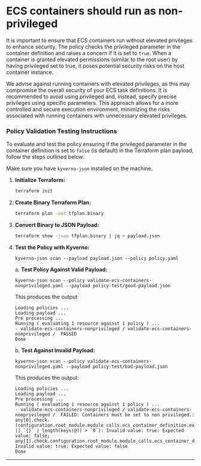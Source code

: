 # ECS containers should run as non-privileged

It is important to ensure that ECS containers run without elevated privileges to enhance security. The policy checks the privileged parameter in the container definition and raises a concern if it is set to `true`. When a container is granted elevated permissions (similar to the root user) by having privileged set to true, it poses potential security risks on the host container instance.

We advise against running containers with elevated privileges, as this may compromise the overall security of your ECS task definitions. It is recommended to avoid using privileged and, instead, specify precise privileges using specific parameters. This approach allows for a more controlled and secure execution environment, minimizing the risks associated with running containers with unnecessary elevated privileges.

### Policy Validation Testing Instructions

To evaluate and test the policy ensuring if the privileged parameter in the container definition is set to `false` (is default) in the Terraform plan payload, follow the steps outlined below:

Make sure you have `kyverno-json` installed on the machine.

1. **Initialize Terraform:**
    ```bash
    terraform init
    ```

2. **Create Binary Terraform Plan:**
    ```bash
    terraform plan -out tfplan.binary
    ```

3. **Convert Binary to JSON Payload:**
    ```bash
    terraform show -json tfplan.binary | jq > payload.json
    ```

4. **Test the Policy with Kyverno:**
    ```
   kyverno-json scan --payload payload.json --policy policy.yaml
    ```
    
    a. **Test Policy Against Valid Payload:**
    ```
    kyverno-json scan --policy validate-ecs-containers-nonprivileged.yaml --payload policy-test/good-payload.json
    ```

    This produces the output:
    ```
    Loading policies ...
    Loading payload ...
    Pre processing ...
    Running ( evaluating 1 resource against 1 policy ) ...
    - validate-ecs-containers-nonprivileged / validate-ecs-containers-nonprivileged /  PASSED
    Done
    ```

    b. **Test Against Invalid Payload:**
    ```
    kyverno-json scan --policy validate-ecs-containers-nonprivileged.yaml --payload policy-test/bad-payload.json
    ```

    This produces the output:
    ```
    Loading policies ...
    Loading payload ...
    Pre processing ...
    Running ( evaluating 1 resource against 1 policy ) ...
    - validate-ecs-containers-nonprivileged / validate-ecs-containers-nonprivileged /  FAILED: Containers must be set to non privileged.: any[0].check.(configuration.root_module.module_calls.ecs_container_definition.expressions.privileged || `{}` | length(keys(@)) > `0`): Invalid value: true: Expected value: false; any[1].check.configuration.root_module.module_calls.ecs_container_definition.expressions.privileged.constant_value: Invalid value: true: Expected value: false
    Done
    ```

---
